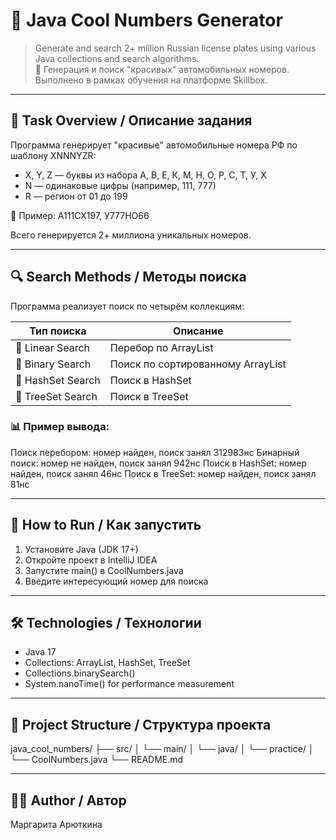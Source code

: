 # 🚗 Java Cool Numbers Generator

> Generate and search 2+ million Russian license plates using various Java collections and search algorithms.  
> 📘 Генерация и поиск "красивых" автомобильных номеров. Выполнено в рамках обучения на платформе Skillbox.

---

## 🧩 Task Overview / Описание задания

Программа генерирует "красивые" автомобильные номера РФ по шаблону XNNNYZR:

- X, Y, Z — буквы из набора А, В, Е, К, М, Н, О, Р, С, Т, У, Х
- N — одинаковые цифры (например, 111, 777)
- R — регион от 01 до 199

📌 Пример: А111СХ197, У777НО66

Всего генерируется 2+ миллиона уникальных номеров.

---

## 🔍 Search Methods / Методы поиска

Программа реализует поиск по четырём коллекциям:

| Тип поиска               | Описание                       |
|--------------------------|--------------------------------|
| 🔁 Linear Search         | Перебор по ArrayList         |
| 🧮 Binary Search         | Поиск по сортированному ArrayList |
| 🧩 HashSet Search        | Поиск в HashSet              |
| 🌲 TreeSet Search        | Поиск в TreeSet              |

### 📊 Пример вывода:
Поиск перебором: номер найден, поиск занял 312983нс
Бинарный поиск: номер не найден, поиск занял 942нс
Поиск в HashSet: номер найден, поиск занял 46нс
Поиск в TreeSet: номер найден, поиск занял 81нс

---

## 🚀 How to Run / Как запустить

1. Установите Java (JDK 17+)
2. Откройте проект в IntelliJ IDEA
3. Запустите main() в CoolNumbers.java
4. Введите интересующий номер для поиска

---

## 🛠️ Technologies / Технологии

- Java 17  
- Collections: ArrayList, HashSet, TreeSet  
- Collections.binarySearch()  
- System.nanoTime() for performance measurement

---

## 📁 Project Structure / Структура проекта

java_cool_numbers/
├── src/
│ └── main/
│ └── java/
│ └── practice/
│ └── CoolNumbers.java
└── README.md

---

## 👩‍💻 Author / Автор

Маргарита Арюткина
